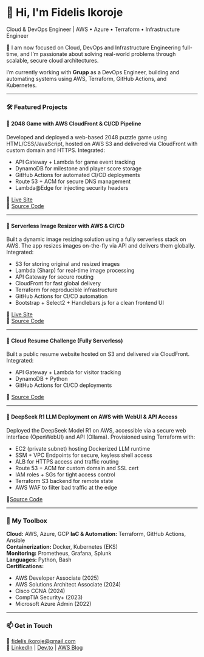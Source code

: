 # 👋 Hi, I'm Fidelis Ikoroje
Cloud & DevOps Engineer | AWS • Azure • Terraform • Infrastructure Engineer

🔧 I am now focused on Cloud, DevOps and Infrastructure Engineering full-time, and I’m passionate about solving real-world problems through scalable, secure cloud architectures.

I’m currently working with **Grupp** as a DevOps Engineer, building and automating systems using AWS, Terraform, GitHub Actions, and Kubernetes.

---

### 🛠️ Featured Projects
#### 🔹 2048 Game with AWS CloudFront & CI/CD Pipeline
Developed and deployed a web-based 2048 puzzle game using HTML/CSS/JavaScript, hosted on AWS S3 and delivered via CloudFront with custom domain and HTTPS. Integrated:
* API Gateway + Lambda for game event tracking
* DynamoDB for milestone and player score storage
* GitHub Actions for automated CI/CD deployments
* Route 53 + ACM for secure DNS management
* Lambda\@Edge for injecting security headers

🔗 [Live Site](https://play-2048.fozdigitalz.com)  
🔗 [Source Code](https://github.com/Fidelisesq/2048-Game-with-AWS-CloudFront-CI-CD-Pipeline)

---

#### 🔹 Serverless Image Resizer with AWS & CI/CD

Built a dynamic image resizing solution using a fully serverless stack on AWS. The app resizes images on-the-fly via API and delivers them globally. Integrated:

* S3 for storing original and resized images
* Lambda (Sharp) for real-time image processing
* API Gateway for secure routing
* CloudFront for fast global delivery
* Terraform for reproducible infrastructure
* GitHub Actions for CI/CD automation
* Bootstrap + Select2 + Handlebars.js for a clean frontend UI

🔗 [Live Site](https://image-resizer.fozdigitalz.com)  
🔗 [Source Code](https://github.com/Fidelisesq/serverless-image-resizer)

---

#### 🔹 Cloud Resume Challenge (Fully Serverless)
Built a public resume website hosted on S3 and delivered via CloudFront. Integrated:
- API Gateway + Lambda for visitor tracking
- DynamoDB + Python
- GitHub Actions for CI/CD deployments

🔗 [Source Code](https://github.com/Fidelisesq/AWS-Cloud-Resume)

---

#### 🔹 DeepSeek R1 LLM Deployment on AWS with WebUI & API Access

Deployed the DeepSeek Model R1 on AWS, accessible via a secure web interface (OpenWebUI) and API (Ollama). Provisioned using Terraform with:

* EC2 (private subnet) hosting Dockerized LLM runtime
* SSM + VPC Endpoints for secure, keyless shell access
* ALB for HTTPS access and traffic routing
* Route 53 + ACM for custom domain and SSL cert
* IAM roles + SGs for tight access control
* Terraform S3 backend for remote state
* AWS WAF to filter bad traffic at the edge

🔗[Source Code](https://github.com/Fidelisesq/DeepSeekR1-AWS-GitHubActions-Terraform/tree/main)

---

### 🧰 My Toolbox
**Cloud:** AWS, Azure, GCP
**IaC & Automation:** Terraform, GitHub Actions, Ansible  
**Containerization:** Docker, Kubernetes (EKS)  
**Monitoring:** Prometheus, Grafana, Splunk  
**Languages:** Python, Bash  
**Certifications:**  
- AWS Developer Associate (2025)  
- AWS Solutions Architect Associate (2024)  
- Cisco CCNA (2024)  
- CompTIA Security+ (2023)  
- Microsoft Azure Admin (2022)  

---

### 📫 Get in Touch
📧 fidelis.ikoroje@gmail.com  
🔗 [LinkedIn](https://www.linkedin.com/in/fidelis-ikoroje) | [Dev.to](https://dev.to/fidelisesq) | [AWS Blog](https://builder.aws.com/community/@fidelisesq)
